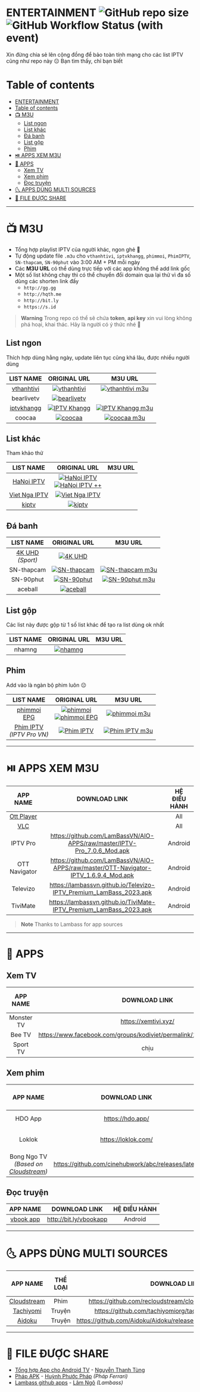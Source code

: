 # ENTERTAINMENT ![GitHub repo size](https://img.shields.io/github/repo-size/KevinNitroG/Entertainment?style=for-the-badge) ![GitHub Workflow Status (with event)](https://img.shields.io/github/actions/workflow/status/KevinNitroG/Entertainment/update_IPTV_playlists.yml?style=for-the-badge)

Xin đừng chia sẻ lên cộng đồng để bảo toàn tính mạng cho các list IPTV cũng như repo này 😐 Bạn tìm thấy, chỉ bạn biết

# Table of contents

- [ENTERTAINMENT  ](#entertainment--)
- [Table of contents](#table-of-contents)
- [📺 M3U](#-m3u)
  - [List ngon](#list-ngon)
  - [List khác](#list-khác)
  - [Đá banh](#đá-banh)
  - [List gộp](#list-gộp)
  - [Phim](#phim)
- [⏯️ APPS XEM M3U](#️-apps-xem-m3u)
- [🍿 APPS](#-apps)
  - [Xem TV](#xem-tv)
  - [Xem phim](#xem-phim)
  - [Đọc truyện](#đọc-truyện)
- [🌜 APPS DÙNG MULTI SOURCES](#-apps-dùng-multi-sources)
- [📂 FILE ĐƯỢC SHARE](#-file-được-share)

---

<!-- ## UPDATE TIME

-   **Time:** 15-08-23 07:43 AM

--- -->

# 📺 M3U

-   Tổng hợp playlist IPTV của người khác, ngon ghẻ 🤨
-   Tự động update file `.m3u` cho `vthanhtivi`, `iptvkhangg`, `phimmoi`, `PhimIPTV`, `SN-thapcam`, `SN-90phut` vào 3:00 AM + PM mỗi ngày
-   Các **M3U URL** có thể dùng trực tiếp với các app không thể add link gốc
-   Một số list không chạy thì có thể chuyển đổi domain qua lại thử vì đa số dùng các shorten link đấy
    -   `http://gg.gg`
    -   `http://hqth.me`
    -   `http://bit.ly`
    -   `https://s.id`

> **Warning**
> Trong repo có thể sẽ chứa **token**, **api key** xin vui lòng không phá hoại, khai thác. Hãy là người có ý thức nhé 🫡

## List ngon

Thích hợp dùng hằng ngày, update liên tục cũng khá lâu, được nhiều người dùng

|                    **LIST NAME**                     |                                                        **ORIGINAL URL**                                                         |                                                               **M3U URL**                                                               |
| :--------------------------------------------------: | :-----------------------------------------------------------------------------------------------------------------------------: | :-------------------------------------------------------------------------------------------------------------------------------------: |
|         [vthanhtivi](http://vthanhtivi.pw/)          |        [![vthanhtivi](https://img.shields.io/badge/vthanhtivi-red?style=for-the-badge)](https://playlist.vthanhtivi.pw/)        |    [![vthanhtivi m3u](https://img.shields.io/badge/vthanhtivi-m3u-red?style=for-the-badge)](../../raw/m3u/playlists/vthanhtivi.m3u)     |
|                      bearlivetv                      |          [![bearlivetv](https://img.shields.io/badge/bearlivetv-orange?style=for-the-badge)](http://gg.gg/bearlivetv)           |
| [iptvkhangg](https://github.com/Khanggne/Iptvkhangg) | [![IPTV Khangg](https://img.shields.io/badge/iptv%20khangg-yellow?style=for-the-badge)](https://khanggne.github.io/Iptvkhangg/) | [![IPTV Khangg m3u](https://img.shields.io/badge/iptv%20khangg-m3u-yellow?style=for-the-badge)](../../raw/m3u/playlists/iptvkhangg.m3u) |
|                        coocaa                        |                [![coocaa](https://img.shields.io/badge/coocaa-purple?style=for-the-badge)](http://gg.gg/coocaa/)                | [![coocaa m3u](<https://img.shields.io/badge/coocaa-m3u-purple?style=for-the-badge>)](../../raw/m3u/playlists/coocaa.m3u) |

## List khác

Tham khảo thử

|                      **LIST NAME**                       |                                                                                                                                                                                                                                                          **ORIGINAL URL**                                                                                                                                                                                                                                                           | **M3U URL** |
| :------------------------------------------------------: | :---------------------------------------------------------------------------------------------------------------------------------------------------------------------------------------------------------------------------------------------------------------------------------------------------------------------------------------------------------------------------------------------------------------------------------------------------------------------------------------------------------------------------------: | :---------: |
| [HaNoi IPTV](https://github.com/HaNoiIPTV/HaNoiIPTV.m3u) | [![HaNoi IPTV](https://img.shields.io/badge/HaNoi%20IPTV-red?style=for-the-badge)](https://github.com/HaNoiIPTV/HaNoiIPTV.m3u/raw/master/Danh%20s%C3%A1ch%20k%C3%AAnh/G%C3%B3i%20ch%C3%ADnh%20th%E1%BB%A9c/H%C3%A0%20N%E1%BB%99i%20IPTV.m3u)<br>[![HaNoi IPTV ++](https://img.shields.io/badge/HaNoi%20IPTV%20%2B%2B-red?style=for-the-badge)](https://github.com/HaNoiIPTV/HaNoiIPTV.m3u/raw/master/Danh%20s%C3%A1ch%20k%C3%AAnh/G%C3%B3i%20ch%C3%ADnh%20th%E1%BB%A9c/H%C3%A0%20N%E1%BB%99i%20IPTV%20c%C3%B4ng%20c%E1%BB%99ng.m3u) |
|  [Viet Nga IPTV](https://github.com/phuhdtv/vietngatv)   |                                                                                                                                                                               [![Viet Nga IPTV](https://img.shields.io/badge/viet%20nga%20iptv-orange?style=for-the-badge)](https://raw.githubusercontent.com/phuhdtv/vietngatv/master/vietngatv.m3u)                                                                                                                                                                               |
|       [kiptv](https://github.com/ytpit20218/kiptv)       |                                                                                                                                                                                                  [![kiptv](https://img.shields.io/badge/kiptv-yellow?style=for-the-badge)](https://github.com/ytpit20218/kiptv/raw/main/kiptv.m3u)                                                                                                                                                                                                  |

## Đá banh

|                     **LIST NAME**                      |                                                               **ORIGINAL URL**                                                                |                                                              **M3U URL**                                                              |
| :----------------------------------------------------: | :-------------------------------------------------------------------------------------------------------------------------------------------: | :-----------------------------------------------------------------------------------------------------------------------------------: |
| [4K UHD](https://github.com/kgasaz/4kuhd)<br>_(Sport)_ | [![4K UHD](https://img.shields.io/badge/4K%20UHD-red?style=for-the-badge)](https://github.com/kgasaz/4kuhd/raw/master/sports-channels-4k.m3u) |
|                       SN-thapcam                       |                [![SN-thapcam](https://img.shields.io/badge/SN%20thapcam-orange?style=for-the-badge)](http://gg.gg/SN-thapcam/)                | [![SN-thapcam m3u](https://img.shields.io/badge/SN%20thapcam-m3u-orange?style=for-the-badge)](../../raw/m3u/playlists/sn-thapcam.m3u) |
|                       SN-90phut                        |                 [![SN-90phut](https://img.shields.io/badge/SN%2090phut-yellow?style=for-the-badge)](http://gg.gg/SN-90phut/)                  |  [![SN-90phut m3u](https://img.shields.io/badge/SN%2090phut-m3u-orange?style=for-the-badge)](../../raw/m3u/playlists/sn-90phut.m3u)   |
|                        aceball                         |                     [![aceball](https://img.shields.io/badge/aceball-purple?style=for-the-badge)](http://gg.gg/aceball/)                      |

## List gộp

Các list này được gộp từ 1 số list khác để tạo ra list dùng ok nhất

| **LIST NAME** |                                        **ORIGINAL URL**                                        | **M3U URL** |
| :-----------: | :--------------------------------------------------------------------------------------------: | :---------: |
|    nhamng     | [![nhamng](https://img.shields.io/badge/nhamng-red?style=for-the-badge)](http://gg.gg/nhamng/) |

## Phim

Add vào là ngàn bộ phim luôn 😐

|                                                                         **LIST NAME**                                                                          |                                                                                                **ORIGINAL URL**                                                                                                |                                                            **M3U URL**                                                            |
| :------------------------------------------------------------------------------------------------------------------------------------------------------------: | :------------------------------------------------------------------------------------------------------------------------------------------------------------------------------------------------------------: | :-------------------------------------------------------------------------------------------------------------------------------: |
| [phimmoi](https://www.facebook.com/groups/kodiviet/permalink/1499377110586076/)<br>[EPG](https://www.facebook.com/groups/kodiviet/permalink/1501024513754669/) | [![phimmoi](https://img.shields.io/badge/phimmoi-red?style=for-the-badge)](https://hqth.me/Xjjeq)<br>[![phimmoi EPG](https://img.shields.io/badge/phimmoi%20EPG-red?style=for-the-badge)](https://hqth.me/Icy) |      [![phimmoi m3u](https://img.shields.io/badge/phimmoi-m3u-red?style=for-the-badge)](../../raw/m3u/playlists/phimmoi.m3u)      |
|                                                  [Phim IPTV](http://iptv.pro.vn/phimiptv/)<br>_(IPTV Pro VN)_                                                  |                                                  [![Phim IPTV](https://img.shields.io/badge/Phim%20IPTV-orange?style=for-the-badge)](https://gg.gg/phimiptv)                                                   | [![Phim IPTV m3u](https://img.shields.io/badge/Phim%20IPTV-m3u-orange?style=for-the-badge)](../../raw/m3u/playlists/PhimIPTV.m3u) |

---

# ⏯️ APPS XEM M3U

|             **APP NAME**             |                                  **DOWNLOAD LINK**                                  | **HỆ ĐIỀU HÀNH** |
| :----------------------------------: | :---------------------------------------------------------------------------------: | :--------------: |
| [Ott Player](https://ottplayer.tv/)  |                                                                                     |       All        |
| [VLC](https://www.videolan.org/vlc/) |                                                                                     |       All        |
|               IPTV Pro               |       https://github.com/LamBassVN/AIO-APPS/raw/master/IPTV-Pro_7.0.6_Mod.apk       |     Android      |
|            OTT Navigator             | https://github.com/LamBassVN/AIO-APPS/raw/master/OTT-Navigator-IPTV_1.6.9.4_Mod.apk |     Android      |
|               Televizo               |         https://lambassvn.github.io/Televizo-IPTV_Premium_LamBass_2023.apk          |     Android      |
|               TiviMate               |         https://lambassvn.github.io/TiviMate-IPTV_Premium_LamBass_2023.apk          |     Android      |

> **Note**
> Thanks to Lambass for app sources

---

# 🍿 APPS

## Xem TV

| **APP NAME** |                          **DOWNLOAD LINK**                           | **HỆ ĐIỀU HÀNH** |
| :----------: | :------------------------------------------------------------------: | :--------------: |
|  Monster TV  |                         https://xemtivi.xyz/                         |     Android      |
|    Bee TV    | https://www.facebook.com/groups/kodiviet/permalink/1421220691735052/ |     Android      |
|   Sport TV   |                                 chịu                                 |     Android      |

## Xem phim

|                                      **APP NAME**                                       |                 **DOWNLOAD LINK**                  |  **HỆ ĐIỀU HÀNH**   |
| :-------------------------------------------------------------------------------------: | :------------------------------------------------: | :-----------------: |
|                                         HDO App                                         |                  https://hdo.app/                  |    Android / IOS    |
|                                         Loklok                                          |                https://loklok.com/                 | Web / Android / IOS |
| Bong Ngo TV<br>_(Based on [Cloudstream](https://github.com/recloudstream/cloudstream))_ | https://github.com/cinehubwork/abc/releases/latest |       Android       |

## Đọc truyện

|                  **APP NAME**                   |   **DOWNLOAD LINK**    | **HỆ ĐIỀU HÀNH** |
| :---------------------------------------------: | :--------------------: | :--------------: |
| [vbook app](https://www.facebook.com/vbookapp/) | http://bit.ly/vbookapp |     Android      |

---

# 🌜 APPS DÙNG MULTI SOURCES

|                        **APP NAME**                         | **THỂ LOẠI** |                          **DOWNLOAD LINK**                           | **HỆ ĐIỀU HÀNH** |
| :---------------------------------------------------------: | :----------: | :------------------------------------------------------------------: | ---------------- |
| [Cloudstream](https://github.com/recloudstream/cloudstream) |     Phim     |     https://github.com/recloudstream/cloudstream/releases/latest     | Android          |
|   [Tachiyomi](https://github.com/tachiyomiorg/tachiyomi)    |    Truyện    |      https://github.com/tachiyomiorg/tachiyomi/releases/latest       | Android          |
|                [Aidoku](https://aidoku.app/)                |    Truyện    | https://github.com/Aidoku/Aidoku/releases/latest/download/Aidoku.ipa | IOS              |

---

# 📂 FILE ĐƯỢC SHARE

-   [Tổng hợp App cho Android TV](https://www.mediafire.com/folder/8a511ao101t8x/App+T%E1%BB%95ng+H%E1%BB%A3p+Cho+Android+TV) - [Nguyễn Thanh Tùng](https://www.facebook.com/profile.php?id=100082521464225&mibextid=ZbWKwL)
-   [Pháp APK](https://sites.google.com/view/phapapk) - [Huỳnh Phước Pháp](https://www.facebook.com/phuoc.phap?mibextid=ZbWKwL) _(Pháp Ferrari)_
-   [Lambass github apps](https://lambassvn.github.io/) - [Lâm Ngô](https://www.facebook.com/tofu.mamtom?mibextid=ZbWKwL) _(Lambass)_

